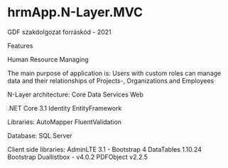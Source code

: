 # hrmApp.N-Layer.MVC
GDF szakdolgozat forráskód - 2021

Features

Human Resource Managing

The main purpose of application is:
Users with custom roles can manage data and their relationships of Projects-, Organizations and Employees

N-Layer architecture:
	Core
	Data
	Services
	Web

.NET Core 3.1
	Identity
	EntityFramework

Libraries:
	AutoMapper
	FluentValidation
	

Database:
	SQL Server

Client side libraries:
	AdminLTE 3.1 - Bootstrap 4
	DataTables 1.10.24
	Bootstrap Duallistbox - v4.0.2
	PDFObject v2.2.5
